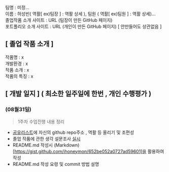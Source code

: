 팀명 : 미정...   
이름 : 허성빈( 역활[ ex)팀장 ] : 역활 상세  ), 팀원 ( 역활[ ex)팀원 ] : 역활 상세)...   
졸업작품 소개 사이트 : URL (팀장이 만든 GitHub 페이지)   
포트폴리오 소개 사이트 : URL (개인이 만든 GitHub 페이지) [ 안만들어도 상관없음 ]    

## [ 졸업 작품 소개 ]   
작품명 : x   
개발환경  : x    
작품 소개  : x   
작품의 특징  : x   

## [ 개발 일지 ] ( 최소한 일주일에 한번 , 개인 수행평가 )
### (08월31일)   
> 1주차 수업진행 내용 정리
- [공유리스트](https://bit.ly/3AupOKk)에 자신의 github repo주소 , 역활 등 올리기 및 조편성 
- 졸업 작품에 관한 생각 설문조사 [실시](https://docs.google.com/forms/d/e/1FAIpQLSfGDeNXpHiORS5-yfNuk5ZC9uGqSlD8vCRrlB9KgsstDqCtag/viewform)  
- README.md 작성시 (Markdown)[https://gist.github.com/ihoneymon/652be052a0727ad59601]을 활용하여 작성
- README.md 작성 요령 및 commit 방법 설명
